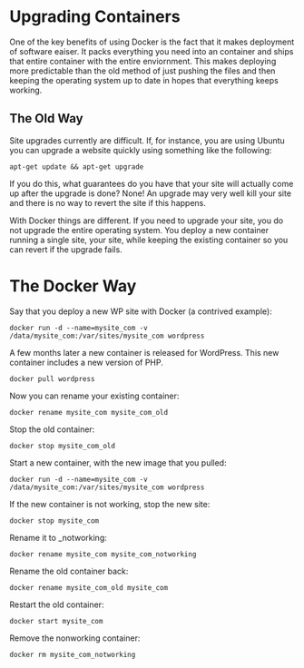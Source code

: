 # Upgrading Containers

One of the key benefits of using Docker is the fact that it makes deployment of software eaiser. It packs everything you need into an container and ships that entire container with the entire enviornment. This makes deploying more predictable than the old method of just pushing the files and then keeping the operating system up to date in hopes that everything keeps working.


## The Old Way
Site upgrades currently are difficult. If, for instance, you are using Ubuntu you can upgrade a website quickly using something like the following:

```code
apt-get update && apt-get upgrade
```

If you do this, what guarantees do you have that your site will actually come up after the upgrade is done? None! An upgrade may very well kill your site and there is no way to revert the site if this happens.

With Docker things are different. If you need to upgrade your site, you do not upgrade the entire operating system. You deploy a new container running a single site, your site, while keeping the existing container so you can revert if the upgrade fails. 

# The Docker Way

Say that you deploy a new WP site with Docker (a contrived example):
```code
docker run -d --name=mysite_com -v /data/mysite_com:/var/sites/mysite_com wordpress
```

A few months later a new container is released for WordPress. This new container includes a new version of PHP.

```code
docker pull wordpress
```

Now you can rename your existing container:

```code
docker rename mysite_com mysite_com_old
```

Stop the old container:

```code
docker stop mysite_com_old
```

Start a new container, with the new image that you pulled:
```code
docker run -d --name=mysite_com -v /data/mysite_com:/var/sites/mysite_com wordpress
```

If the new container is not working, stop the new site:
```code
docker stop mysite_com
```

Rename it to _notworking:
```code
docker rename mysite_com mysite_com_notworking
```

Rename the old container back:
```code
docker rename mysite_com_old mysite_com
```

Restart the old container:
```code
docker start mysite_com
```

Remove the nonworking container:
```code
docker rm mysite_com_notworking
```